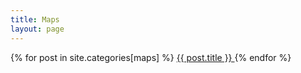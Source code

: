 ```yaml
---
title: Maps
layout: page
---
```


{% for post in site.categories[maps] %}
    <a href="{{ post.url | absolute_url }}">
      {{ post.title }}
    </a>
{% endfor %}